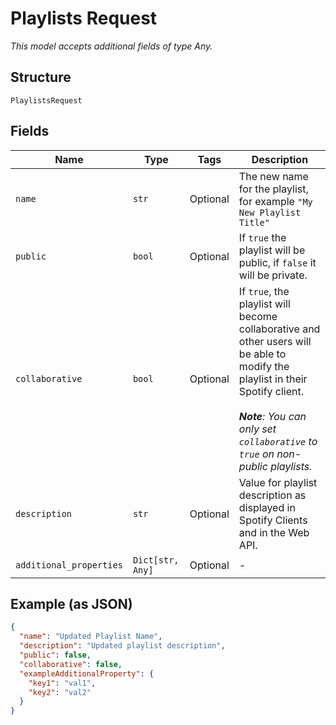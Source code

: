 
# Playlists Request

*This model accepts additional fields of type Any.*

## Structure

`PlaylistsRequest`

## Fields

| Name | Type | Tags | Description |
|  --- | --- | --- | --- |
| `name` | `str` | Optional | The new name for the playlist, for example `"My New Playlist Title"` |
| `public` | `bool` | Optional | If `true` the playlist will be public, if `false` it will be private. |
| `collaborative` | `bool` | Optional | If `true`, the playlist will become collaborative and other users will be able to modify the playlist in their Spotify client. <br/><br>_**Note**: You can only set `collaborative` to `true` on non-public playlists._ |
| `description` | `str` | Optional | Value for playlist description as displayed in Spotify Clients and in the Web API. |
| `additional_properties` | `Dict[str, Any]` | Optional | - |

## Example (as JSON)

```json
{
  "name": "Updated Playlist Name",
  "description": "Updated playlist description",
  "public": false,
  "collaborative": false,
  "exampleAdditionalProperty": {
    "key1": "val1",
    "key2": "val2"
  }
}
```

